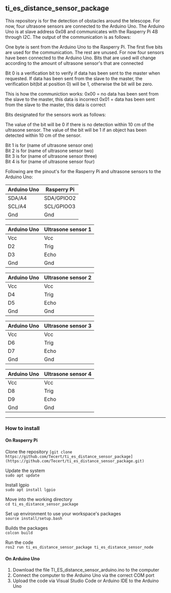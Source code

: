## ti_es_distance_sensor_package

This repository is for the detection of obstacles around the telescope. For now, four ultrasone sensors are connected to the Arduino Uno. The Arduino Uno is at slave address 0x08 and communicates with the Rasperry Pi 4B through I2C. The output of the communication is as follows:

One byte is sent from the Arduino Uno to the Rasperry Pi. The first five bits are used for the communication. The rest are unused. For now four sensors have been connected to the Arduino Uno. Bits that are used will change according to the amount of ultrasone sensor's that are connected

Bit 0 is a verification bit to verify if data has been sent to the master when requested.
If data has been sent from the slave to the master, the verification bit(bit at position 0) will be 1, otherwise the bit will be zero.

This is how the communiction works:
0x00 = no data has been sent from the slave to the master, this data is incorrect
0x01 = data has been sent from the slave to the master, this data is correct

Bits designated for the sensors work as follows:

The value of the bit will be 0 if there is no detection within 10 cm of the ultrasone sensor. 
The value of the bit will be 1 if an object has been detected within 10 cm of the sensor.

Bit 1 is for (name of ultrasone sensor one)\
Bit 2 is for (name of ultrasone sensor two)\
Bit 3 is for (name of ultrasone sensor three)\
Bit 4 is for (name of ultrasone sensor four)

Following are the pinout's for the Rasperry Pi and ultrasone sensors to the Arduino Uno:

|Arduino Uno | Rasperry Pi |
| ----- | --- |
| SDA/A4 | SDA/GPIOO2 |
| SCL/A4 | SCL/GPIOO3 |
| Gnd | Gnd |\

|Arduino Uno | Ultrasone sensor 1|
| ----- | --- |
| Vcc | Vcc |
| D2 | Trig |
| D3 | Echo|
| Gnd | Gnd |\

|Arduino Uno | Ultrasone sensor 2|
| ----- | --- |
| Vcc | Vcc |
| D4 | Trig |
| D5 | Echo|
| Gnd | Gnd |\

|Arduino Uno | Ultrasone sensor 3|
| ----- | --- |
| Vcc | Vcc |
| D6 | Trig |
| D7 | Echo|
| Gnd | Gnd |\

|Arduino Uno | Ultrasone sensor 4|
| ----- | --- |
| Vcc | Vcc |
| D8 | Trig |
| D9 | Echo|
| Gnd | Gnd |\

---

### How to install

#### On Rasperry Pi

Clone the repository
```[git clone https://github.com/Tecert/ti_es_distance_sensor_package](https://github.com/Tecert/ti_es_distance_sensor_package.git)```

Update the system\
```sudo apt update```

Install lgpio\
```sudo apt install lgpio```

Move into the working directory\
```cd ti_es_distance_sensor_package```

Set up environment to use your workspace's packages\
```source install/setup.bash```

Builds the packages\
```colcon build```

Run the code\
```ros2 run ti_es_distance_sensor_package ti_es_distance_sensor_node```


#### On Arduino Uno

1. Download the file TI_ES_distance_sensor_arduino.ino to the computer
2. Connect the computer to the Arduino Uno via the correct COM port
3. Upload the code via Visual Studio Code or Arduino IDE to the Arduino Uno 
 
